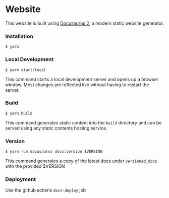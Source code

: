 # Website

This website is built using [Docusaurus 2](https://docusaurus.io/), a modern static website generator.

### Installation

```
$ yarn
```

### Local Development

```
$ yarn start:local
```

This command starts a local development server and opens up a browser window. Most changes are reflected live without having to restart the server.

### Build

```
$ yarn build
```

This command generates static content into the `build` directory and can be served using any static contents hosting service.

### Version

```
$ yarn run docusaurus docs:version $VERSION
```

This command generates a copy of the latest docs under `versioned_docs` with the provided $VERSION

### Deployment

Use the github actions `docs-deploy` job